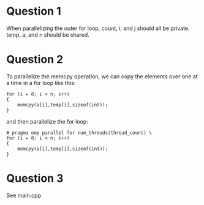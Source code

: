 # Question 1

When parallelizing the outer for loop, count, i, and j should all be private. temp, a, and n should be shared. 

# Question 2

To parallelize the memcpy operation, we can copy the elements over one at a time in a for loop like this:

```
for (i = 0; i < n; i++)
{
    memcpy(a[i],temp[i],sizeof(int));
}
```

and then parallelize the for loop:

```
# pragma omp parallel for num_threads(thread_count) \
for (i = 0; i < n; i++)
{
    memcpy(a[i],temp[i],sizeof(int));
}
```

# Question 3

See main.cpp